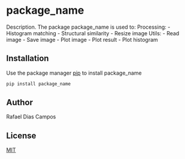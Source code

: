 # package_name

Description. 
The package package_name is used to:
	Processing:
		- Histogram matching
		- Structural similarity
		- Resize image
	Utils:
		- Read image
		- Save image
		- Plot image
		- Plot result
		- Plot histogram


## Installation

Use the package manager [pip](https://pip.pypa.io/en/stable/) to install package_name

```bash
pip install package_name
```


## Author
Rafael Dias Campos

## License
[MIT](https://choosealicense.com/licenses/mit/)